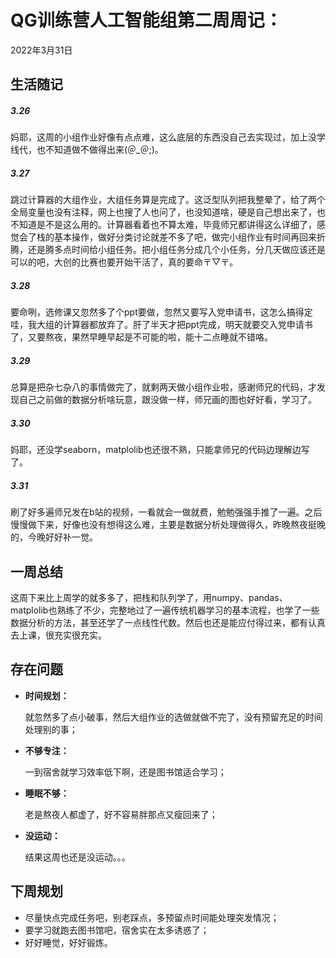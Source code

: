 # QG训练营人工智能组第二周周记：
2022年3月31日

## 生活随记

##### 3.26

妈耶，这周的小组作业好像有点点难，这么底层的东西没自己去实现过，加上没学线代，也不知道做不做得出来(＠_＠;)。

##### 3.27

跳过计算器的大组作业，大组任务算是完成了。这泛型队列把我整晕了，给了两个全局变量也没有注释，网上也搜了人也问了，也没知道啥，硬是自己想出来了，也不知道是不是这么用的。计算器看着也不算太难，毕竟师兄都讲得这么详细了，感觉会了栈的基本操作，做好分类讨论就差不多了吧，做完小组作业有时间再回来折腾，还是腾多点时间给小组任务。把小组任务分成几个小任务，分几天做应该还是可以的吧，大创的比赛也要开始干活了，真的要命〒▽〒。

##### 3.28

要命咧，选修课又忽然多了个ppt要做，忽然又要写入党申请书，这怎么搞得定哇，我大组的计算器都放弃了。肝了半天才把ppt完成，明天就要交入党申请书了，又要熬夜，果然早睡早起是不可能的啦，能十二点睡就不错咯。

##### 3.29

总算是把杂七杂八的事情做完了，就剩两天做小组作业啦，感谢师兄的代码，才发现自己之前做的数据分析啥玩意，跟没做一样，师兄画的图也好好看，学习了。

##### 3.30

妈耶，还没学seaborn，matplolib也还很不熟，只能拿师兄的代码边理解边写了。

##### 3.31

刷了好多遍师兄发在b站的视频，一看就会一做就费，勉勉强强手推了一遍。之后慢慢做下来，好像也没有想得这么难，主要是数据分析处理做得久，昨晚熬夜挺晚的，今晚好好补一觉。



## 一周总结

这周下来比上周学的就多多了，把栈和队列学了，用numpy、pandas、matplolib也熟练了不少，完整地过了一遍传统机器学习的基本流程，也学了一些数据分析的方法，甚至还学了一点线性代数。然后也还是能应付得过来，都有认真去上课，很充实很充实。



## 存在问题

- **时间规划：**

  就忽然多了点小破事，然后大组作业的选做就做不完了，没有预留充足的时间处理别的事；

- **不够专注：**

  一到宿舍就学习效率低下啊，还是图书馆适合学习；

- **睡眠不够：**

  老是熬夜人都虚了，好不容易胖那点又瘦回来了；

- **没运动：**

  结果这周也还是没运动。。。



## 下周规划

- 尽量快点完成任务吧，别老踩点，多预留点时间能处理突发情况；
- 要学习就跑去图书馆吧，宿舍实在太多诱惑了；
- 好好睡觉，好好锻炼。
